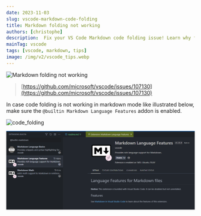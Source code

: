 ```yaml
---
date: 2023-11-03
slug: vscode-markdown-code-folding
title: Markdown folding not working
authors: [christophe]
description:  Fix your VS Code Markdown code folding issue! Learn why folding may not be working and discover the simple solution to enable code blocks and headings folding for a cleaner editing experience.
mainTag: vscode
tags: [vscode, markdown, tips]
image: /img/v2/vscode_tips.webp
---
```

![Markdown folding not working](/img/v2/vscode_tips.webp)

> [https://github.com/microsoft/vscode/issues/107130](https://github.com/microsoft/vscode/issues/107130)

In case code folding is not working in markdown mode like illustrated below, make sure the `@builtin Markdown Language Features` addon is enabled.

<!-- truncate -->

![code_folding](./images/code_folding.gif)

![Markdown Language Features](./images/markdown_language_features.png)
